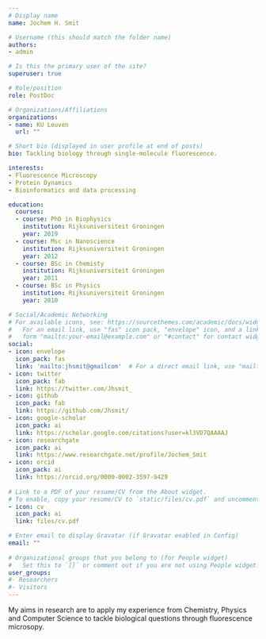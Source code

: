 ```yaml
---
# Display name
name: Jochem H. Smit

# Username (this should match the folder name)
authors:
- admin

# Is this the primary user of the site?
superuser: true

# Role/position
role: PostDoc

# Organizations/Affiliations
organizations:
- name: KU Leuven
  url: ""

# Short bio (displayed in user profile at end of posts)
bio: Tackling biology through single-molecule fluorescence.

interests:
- Fluorescence Microscopy
- Protein Dynamics
- Bioinformatics and data processing

education:
  courses:
  - course: PhD in Biophysics
    institution: Rijksuniversiteit Groningen
    year: 2019
  - course: Msc in Nanoscience
    institution: Rijksuniversiteit Groningen
    year: 2012
  - course: BSc in Chemisty
    institution: Rijksuniversiteit Groningen
    year: 2011
  - course: BSc in Physics
    institution: Rijksuniversiteit Groningen
    year: 2010

# Social/Academic Networking
# For available icons, see: https://sourcethemes.com/academic/docs/widgets/#icons
#   For an email link, use "fas" icon pack, "envelope" icon, and a link in the
#   form "mailto:your-email@example.com" or "#contact" for contact widget.
social:
- icon: envelope
  icon_pack: fas
  link: 'mailto:jhsmit@gmailcom'  # For a direct email link, use "mailto:test@example.org".
- icon: twitter
  icon_pack: fab
  link: https://twitter.com/Jhsmit_
- icon: github
  icon_pack: fab
  link: https://github.com/Jhsmit/
- icon: google-scholar
  icon_pack: ai
  link: https://scholar.google.com/citations?user=kl3VD7QAAAAJ
- icon: researchgate
  icon_pack: ai
  link: https://www.researchgate.net/profile/Jochem_Smit
- icon: orcid
  icon_pack: ai
  link: https://orcid.org/0000-0002-3597-9429
  
# Link to a PDF of your resume/CV from the About widget.
# To enable, copy your resume/CV to `static/files/cv.pdf` and uncomment the lines below.  
- icon: cv
  icon_pack: ai
  link: files/cv.pdf

# Enter email to display Gravatar (if Gravatar enabled in Config)
email: ""
  
# Organizational groups that you belong to (for People widget)
#   Set this to `[]` or comment out if you are not using People widget.  
user_groups:
#- Researchers
#- Visitors
---
```



My aims in research are to apply my experience from Chemistry, Physics and Computer Science to tackle biological questions through fluorescence microsopy.
